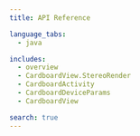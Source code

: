 ```yaml
---
title: API Reference

language_tabs:
  - java

includes:
  - overview
  - CardboardView.StereoRender
  - CardboardActivity
  - CardboardDeviceParams
  - CardboardView

search: true
---
```

